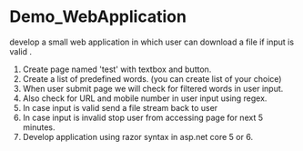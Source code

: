 # Demo_WebApplication
develop a small web application in which user can download a file if input is valid .
1. Create page named 'test' with textbox and button.
2. Create a list of predefined words. (you can create list of your choice)
3. When user submit page we will check for filtered words in user input.
4. Also check for URL and mobile number in user input using regex.
5. In case input is valid send a file stream back to user
6. In case input is invalid stop user from accessing page for next 5 minutes.
7. Develop application using razor syntax in asp.net core 5 or 6.
